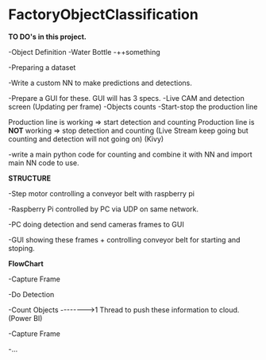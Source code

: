 # FactoryObjectClassification

**TO DO's in this project.**

-Object Definition
  -Water Bottle
  -++something

-Preparing a dataset

-Write a custom NN to make predictions and detections.

-Prepare a GUI for these. GUI will has 3 specs.
  -Live CAM and detection screen (Updating per frame) 
  -Objects counts
  -Start-stop the production line

Production line is working => start detection and counting
Production line is **NOT** working => stop detection and counting (Live Stream keep going but counting and detection will not going on)
(Kivy)

-write a main python code for counting and combine it with NN and import main NN code to use. 

**STRUCTURE**

-Step motor controlling a conveyor belt with raspberry pi

-Raspberry Pi controlled by PC via UDP on same network.

-PC doing detection and send cameras frames to GUI

-GUI showing these frames + controlling conveyor belt for starting and stoping.


**FlowChart**

-Capture Frame

-Do Detection

-Count Objects -------->1 Thread to push these information to cloud. (Power BI)

-Capture Frame

-...
